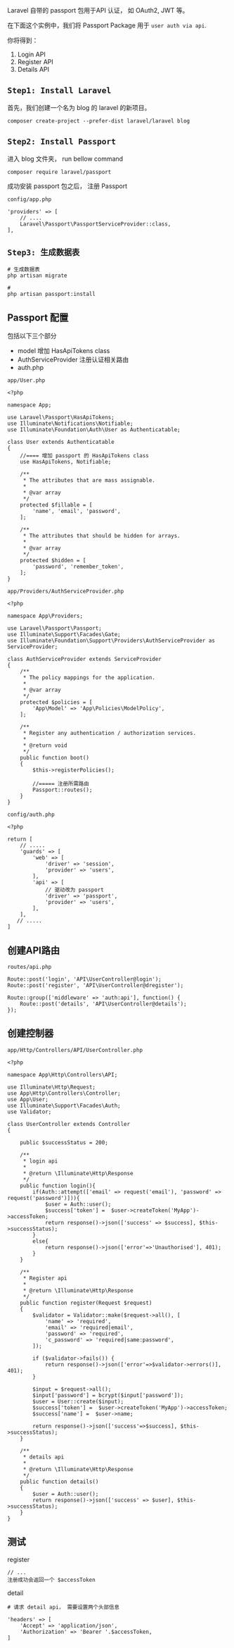 Laravel 自带的 passport 包用于API 认证， 如 OAuth2, JWT 等。

在下面这个实例中，我们将 Passport Package 用于 `user auth via api`.

你将得到：
1. Login API
2. Register API
3. Details API

## `Step1: Install Laravel`

首先，我们创建一个名为 blog 的 laravel 的新项目。
```
composer create-project --prefer-dist laravel/laravel blog
```

## `Step2: Install Passport`

进入 blog 文件夹， run bellow command
```
composer require laravel/passport
```

成功安装 passport 包之后， 注册 Passport 

`config/app.php`
```
'providers' => [
	// ....
	Laravel\Passport\PassportServiceProvider::class,
],
```

## `Step3: 生成数据表`
```
# 生成数据表
php artisan migrate

# 
php artisan passport:install
```

## Passport 配置
包括以下三个部分
- model 增加 HasApiTokens class
- AuthServiceProvider 注册认证相关路由
- auth.php 

`app/User.php`
```
<?php

namespace App;

use Laravel\Passport\HasApiTokens;
use Illuminate\Notifications\Notifiable;
use Illuminate\Foundation\Auth\User as Authenticatable;

class User extends Authenticatable
{
    //==== 增加 passport 的 HasApiTokens class
    use HasApiTokens, Notifiable;

    /**
     * The attributes that are mass assignable.
     *
     * @var array
     */
    protected $fillable = [
        'name', 'email', 'password',
    ];

    /**
     * The attributes that should be hidden for arrays.
     *
     * @var array
     */
    protected $hidden = [
        'password', 'remember_token',
    ];
}
```

`app/Providers/AuthServiceProvider.php`
```
<?php

namespace App\Providers;

use Laravel\Passport\Passport;
use Illuminate\Support\Facades\Gate;
use Illuminate\Foundation\Support\Providers\AuthServiceProvider as ServiceProvider;

class AuthServiceProvider extends ServiceProvider
{
    /**
     * The policy mappings for the application.
     *
     * @var array
     */
    protected $policies = [
        'App\Model' => 'App\Policies\ModelPolicy',
    ];

    /**
     * Register any authentication / authorization services.
     *
     * @return void
     */
    public function boot()
    {
        $this->registerPolicies();
        
        //===== 注册所需路由
        Passport::routes();
    }
}
```

`config/auth.php`
```
<?php

return [
    // .....
    'guards' => [
        'web' => [
            'driver' => 'session',
            'provider' => 'users',
        ],
        'api' => [
            // 驱动改为 passport
            'driver' => 'passport',
            'provider' => 'users',
        ],
    ],
   // .....
]
```

## 创建API路由
`routes/api.php`
```
Route::post('login', 'API\UserController@login');
Route::post('register', 'API\UserController@dregister');

Route::group(['middleware' => 'auth:api'], function() {
    Route::post('details', 'API\UserController@details'); 
});
```

## 创建控制器
`app/Http/Controllers/API/UserController.php`
```
<?php

namespace App\Http\Controllers\API;

use Illuminate\Http\Request;
use App\Http\Controllers\Controller;
use App\User;
use Illuminate\Support\Facades\Auth;
use Validator;

class UserController extends Controller
{

    public $successStatus = 200;

    /**
     * login api
     *
     * @return \Illuminate\Http\Response
     */
    public function login(){
        if(Auth::attempt(['email' => request('email'), 'password' => request('password')])){
            $user = Auth::user();
            $success['token'] =  $user->createToken('MyApp')->accessToken;
            return response()->json(['success' => $success], $this->successStatus);
        }
        else{
            return response()->json(['error'=>'Unauthorised'], 401);
        }
    }

    /**
     * Register api
     *
     * @return \Illuminate\Http\Response
     */
    public function register(Request $request)
    {
        $validator = Validator::make($request->all(), [
            'name' => 'required',
            'email' => 'required|email',
            'password' => 'required',
            'c_password' => 'required|same:password',
        ]);

        if ($validator->fails()) {
            return response()->json(['error'=>$validator->errors()], 401);            
        }

        $input = $request->all();
        $input['password'] = bcrypt($input['password']);
        $user = User::create($input);
        $success['token'] =  $user->createToken('MyApp')->accessToken;
        $success['name'] =  $user->name;

        return response()->json(['success'=>$success], $this->successStatus);
    }

    /**
     * details api
     *
     * @return \Illuminate\Http\Response
     */
    public function details()
    {
        $user = Auth::user();
        return response()->json(['success' => $user], $this->successStatus);
    }
}
```

## 测试
register
```
// ...
注册成功会返回一个 $accessToken
```

detail
```
# 请求 detail api， 需要设置两个头部信息

'headers' => [
    'Accept' => 'application/json',
    'Authorization' => 'Bearer '.$accessToken,
]
```
